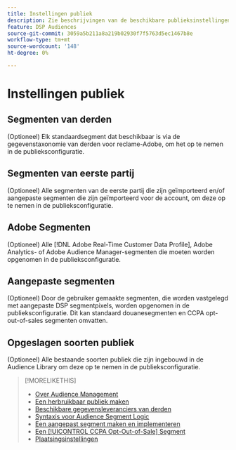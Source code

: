 ```yaml
---
title: Instellingen publiek
description: Zie beschrijvingen van de beschikbare publieksinstellingen.
feature: DSP Audiences
source-git-commit: 3059a5b211a8a219b02930f7f5763d5ec1467b8e
workflow-type: tm+mt
source-wordcount: '148'
ht-degree: 0%

---
```


# Instellingen publiek

## Segmenten van derden

(Optioneel) Elk standaardsegment dat beschikbaar is via de gegevenstaxonomie van derden voor reclame-Adobe, om het op te nemen in de publieksconfiguratie.

## Segmenten van eerste partij

(Optioneel) Alle segmenten van de eerste partij die zijn geïmporteerd en/of aangepaste segmenten die zijn geïmporteerd voor de account, om deze op te nemen in de publieksconfiguratie.

## Adobe Segmenten

(Optioneel) Alle [!DNL Adobe Real-Time Customer Data Profile], Adobe Analytics- of Adobe Audience Manager-segmenten die moeten worden opgenomen in de publieksconfiguratie.

## Aangepaste segmenten

(Optioneel) Door de gebruiker gemaakte segmenten, die worden vastgelegd met aangepaste DSP segmentpixels, worden opgenomen in de publieksconfiguratie. Dit kan standaard douanesegmenten en CCPA opt-out-of-sales segmenten omvatten.

## Opgeslagen soorten publiek

(Optioneel) Alle bestaande soorten publiek die zijn ingebouwd in de Audience Library om deze op te nemen in de publieksconfiguratie.

>[!MORELIKETHIS]
>
>* [Over Audience Management](audience-about.md)
>* [Een herbruikbaar publiek maken](reusable-audience-create.md)
>* [Beschikbare gegevensleveranciers van derden](third-party-data-providers.md)
>* [Syntaxis voor Audience Segment Logic](audience-segment-logic-syntax.md)
>* [Een aangepast segment maken en implementeren](custom-segment-create.md)
>* [Een [!UICONTROL CCPA Opt-Out-of-Sale] Segment](ccpa-opt-out-segment-create.md)
>* [Plaatsingsinstellingen](/help/dsp/campaign-management/placements/placement-settings.md)

